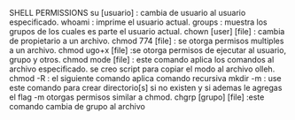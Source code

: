 SHELL PERMISSIONS
su [usuario] : cambia de usuario al usuario especificado.
whoami : imprime el usuario actual.
groups : muestra los grupos de los cuales es parte el usuario actual.
chown [user] [file] : cambia de propietario a un archivo.
chmod 774 [file] : se otorga permisos multiples a un archivo.
chmod ugo+x [file] :se otorga permisos de ejecutar al usuario, grupo y otros.
chmod mode [file] : este comando aplica los comandos al archivo especificado.
se creo script para copiar el modo al archivo olleh.
chmod -R : el siguiente comando aplica comando recursiva
mkdir -m : use este comando para crear directorio[s] si no existen y si ademas le agregas el flag -m otorgas permisos similar a chmod.
chgrp [grupo] [file] :este comando cambia de grupo al archivo
